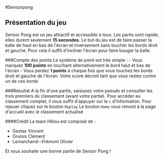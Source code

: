 #Sensorpong

## Présentation du jeu
Sensor Pong est un jeu attractif et accessible à tous. Les partis sont rapide, elles durent seulement **15 secondes**.
Le but du jeu est de faire passer la balle de haut en bas de l\'écran et inversement sans toucher les bords droit et gauche. Pour cela il suffit d'incliner l'écran pour faire bouger la balle.


###Compte des points
Le système de point est très simple :
	- Vous marquez **100 points** en touchant alternativement le bord haut et bas de l'écran
	- Vous perdez **1 points** à chaque fois que vous touchez les bords droit et gauche de l'écran. Votre score décroit tant que vous restez contre un de ces bords


###Résultat
 A la fin d\'une partie, saisissez votre pseudo et consulter les trois premiers du classement (avant votre partie).
 Pour accéder au classement complet, il vous suffit d\'appuyer sur le `i` d\'information.
Pour rejouer cliquez sur le bouton `Replay`
Le bouton `Home` vous renvoit à la page d\'accueil avec le classement actualisé



####Crédit
La team Hibou est composé de :
- Gestas Vincent 
- Grulois Clément
- Lemarchand--Frémont Olivier

Et vous souhaite une bonne partie de Sensor Pong !
